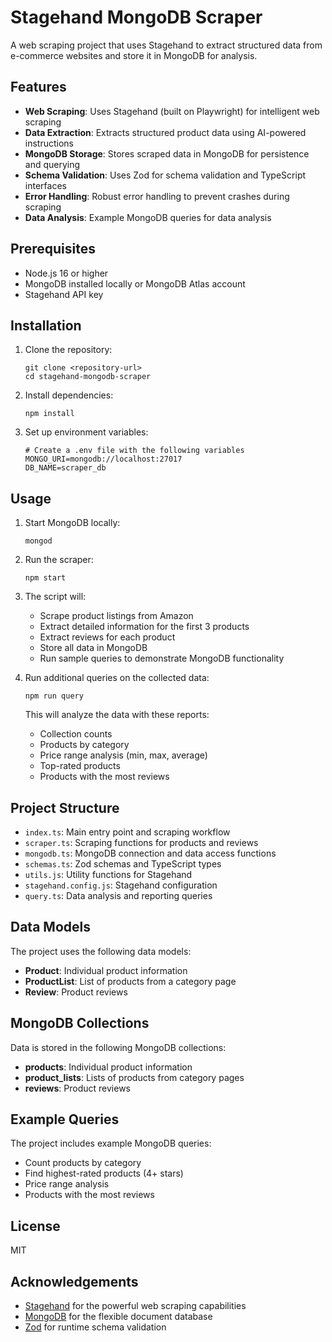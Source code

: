 # Stagehand MongoDB Scraper

A web scraping project that uses Stagehand to extract structured data from e-commerce websites and store it in MongoDB for analysis.

## Features

- **Web Scraping**: Uses Stagehand (built on Playwright) for intelligent web scraping
- **Data Extraction**: Extracts structured product data using AI-powered instructions
- **MongoDB Storage**: Stores scraped data in MongoDB for persistence and querying
- **Schema Validation**: Uses Zod for schema validation and TypeScript interfaces
- **Error Handling**: Robust error handling to prevent crashes during scraping
- **Data Analysis**: Example MongoDB queries for data analysis

## Prerequisites

- Node.js 16 or higher
- MongoDB installed locally or MongoDB Atlas account
- Stagehand API key

## Installation

1. Clone the repository:
   ```
   git clone <repository-url>
   cd stagehand-mongodb-scraper
   ```

2. Install dependencies:
   ```
   npm install
   ```

3. Set up environment variables:
   ```
   # Create a .env file with the following variables
   MONGO_URI=mongodb://localhost:27017
   DB_NAME=scraper_db
   ```

## Usage

1. Start MongoDB locally:
   ```
   mongod
   ```

2. Run the scraper:
   ```
   npm start
   ```

3. The script will:
   - Scrape product listings from Amazon
   - Extract detailed information for the first 3 products
   - Extract reviews for each product
   - Store all data in MongoDB
   - Run sample queries to demonstrate MongoDB functionality

4. Run additional queries on the collected data:
   ```
   npm run query
   ```
   
   This will analyze the data with these reports:
   - Collection counts
   - Products by category
   - Price range analysis (min, max, average)
   - Top-rated products
   - Products with the most reviews

## Project Structure

- `index.ts`: Main entry point and scraping workflow
- `scraper.ts`: Scraping functions for products and reviews
- `mongodb.ts`: MongoDB connection and data access functions
- `schemas.ts`: Zod schemas and TypeScript types
- `utils.js`: Utility functions for Stagehand
- `stagehand.config.js`: Stagehand configuration
- `query.ts`: Data analysis and reporting queries

## Data Models

The project uses the following data models:

- **Product**: Individual product information
- **ProductList**: List of products from a category page
- **Review**: Product reviews

## MongoDB Collections

Data is stored in the following MongoDB collections:

- **products**: Individual product information
- **product_lists**: Lists of products from category pages
- **reviews**: Product reviews

## Example Queries

The project includes example MongoDB queries:

- Count products by category
- Find highest-rated products (4+ stars)
- Price range analysis
- Products with the most reviews

## License

MIT

## Acknowledgements

- [Stagehand](https://docs.stagehand.dev/) for the powerful web scraping capabilities
- [MongoDB](https://www.mongodb.com/) for the flexible document database
- [Zod](https://zod.dev/) for runtime schema validation
